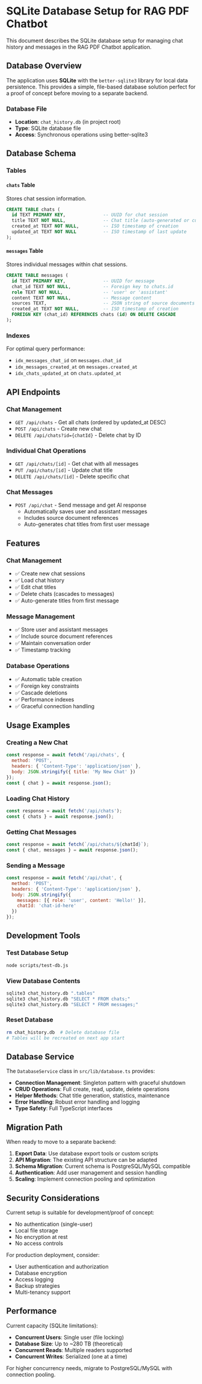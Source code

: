 # SQLite Database Setup for RAG PDF Chatbot

This document describes the SQLite database setup for managing chat history and messages in the RAG PDF Chatbot application.

## Database Overview

The application uses **SQLite** with the `better-sqlite3` library for local data persistence. This provides a simple, file-based database solution perfect for a proof of concept before moving to a separate backend.

### Database File
- **Location**: `chat_history.db` (in project root)
- **Type**: SQLite database file
- **Access**: Synchronous operations using better-sqlite3

## Database Schema

### Tables

#### `chats` Table
Stores chat session information.

```sql
CREATE TABLE chats (
  id TEXT PRIMARY KEY,              -- UUID for chat session
  title TEXT NOT NULL,              -- Chat title (auto-generated or custom)
  created_at TEXT NOT NULL,         -- ISO timestamp of creation
  updated_at TEXT NOT NULL          -- ISO timestamp of last update
);
```

#### `messages` Table
Stores individual messages within chat sessions.

```sql
CREATE TABLE messages (
  id TEXT PRIMARY KEY,              -- UUID for message
  chat_id TEXT NOT NULL,            -- Foreign key to chats.id
  role TEXT NOT NULL,               -- 'user' or 'assistant'
  content TEXT NOT NULL,            -- Message content
  sources TEXT,                     -- JSON string of source documents (optional)
  created_at TEXT NOT NULL,         -- ISO timestamp of creation
  FOREIGN KEY (chat_id) REFERENCES chats (id) ON DELETE CASCADE
);
```

### Indexes
For optimal query performance:
- `idx_messages_chat_id` on `messages.chat_id`
- `idx_messages_created_at` on `messages.created_at`
- `idx_chats_updated_at` on `chats.updated_at`

## API Endpoints

### Chat Management
- `GET /api/chats` - Get all chats (ordered by updated_at DESC)
- `POST /api/chats` - Create new chat
- `DELETE /api/chats?id={chatId}` - Delete chat by ID

### Individual Chat Operations
- `GET /api/chats/[id]` - Get chat with all messages
- `PUT /api/chats/[id]` - Update chat title
- `DELETE /api/chats/[id]` - Delete specific chat

### Chat Messages
- `POST /api/chat` - Send message and get AI response
  - Automatically saves user and assistant messages
  - Includes source document references
  - Auto-generates chat titles from first user message

## Features

### Chat Management
- ✅ Create new chat sessions
- ✅ Load chat history
- ✅ Edit chat titles
- ✅ Delete chats (cascades to messages)
- ✅ Auto-generate titles from first message

### Message Management
- ✅ Store user and assistant messages
- ✅ Include source document references
- ✅ Maintain conversation order
- ✅ Timestamp tracking

### Database Operations
- ✅ Automatic table creation
- ✅ Foreign key constraints
- ✅ Cascade deletions
- ✅ Performance indexes
- ✅ Graceful connection handling

## Usage Examples

### Creating a New Chat
```javascript
const response = await fetch('/api/chats', {
  method: 'POST',
  headers: { 'Content-Type': 'application/json' },
  body: JSON.stringify({ title: 'My New Chat' })
});
const { chat } = await response.json();
```

### Loading Chat History
```javascript
const response = await fetch('/api/chats');
const { chats } = await response.json();
```

### Getting Chat Messages
```javascript
const response = await fetch(`/api/chats/${chatId}`);
const { chat, messages } = await response.json();
```

### Sending a Message
```javascript
const response = await fetch('/api/chat', {
  method: 'POST',
  headers: { 'Content-Type': 'application/json' },
  body: JSON.stringify({
    messages: [{ role: 'user', content: 'Hello!' }],
    chatId: 'chat-id-here'
  })
});
```

## Development Tools

### Test Database Setup
```bash
node scripts/test-db.js
```

### View Database Contents
```bash
sqlite3 chat_history.db ".tables"
sqlite3 chat_history.db "SELECT * FROM chats;"
sqlite3 chat_history.db "SELECT * FROM messages;"
```

### Reset Database
```bash
rm chat_history.db  # Delete database file
# Tables will be recreated on next app start
```

## Database Service

The `DatabaseService` class in `src/lib/database.ts` provides:

- **Connection Management**: Singleton pattern with graceful shutdown
- **CRUD Operations**: Full create, read, update, delete operations
- **Helper Methods**: Chat title generation, statistics, maintenance
- **Error Handling**: Robust error handling and logging
- **Type Safety**: Full TypeScript interfaces

## Migration Path

When ready to move to a separate backend:

1. **Export Data**: Use database export tools or custom scripts
2. **API Migration**: The existing API structure can be adapted
3. **Schema Migration**: Current schema is PostgreSQL/MySQL compatible
4. **Authentication**: Add user management and session handling
5. **Scaling**: Implement connection pooling and optimization

## Security Considerations

Current setup is suitable for development/proof of concept:
- No authentication (single-user)
- Local file storage
- No encryption at rest
- No access controls

For production deployment, consider:
- User authentication and authorization
- Database encryption
- Access logging
- Backup strategies
- Multi-tenancy support

## Performance

Current capacity (SQLite limitations):
- **Concurrent Users**: Single user (file locking)
- **Database Size**: Up to ~280 TB (theoretical)
- **Concurrent Reads**: Multiple readers supported
- **Concurrent Writes**: Serialized (one at a time)

For higher concurrency needs, migrate to PostgreSQL/MySQL with connection pooling.
